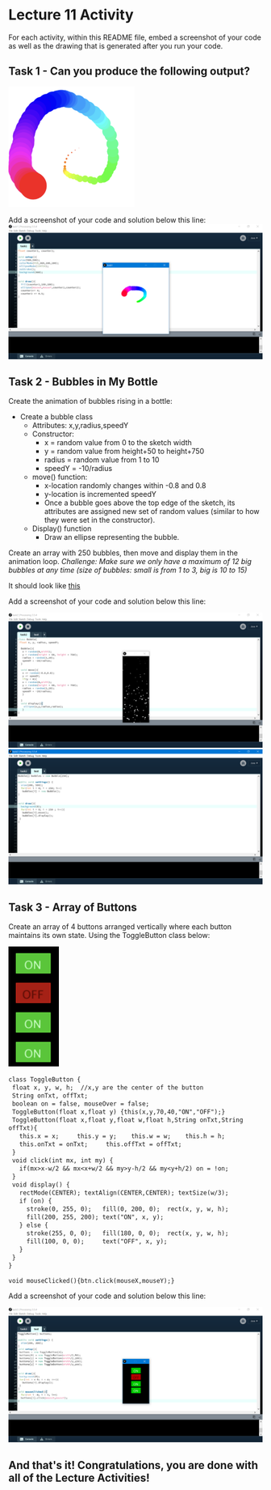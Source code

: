 # Lecture 11 Activity

For each activity, within this README file, embed a screenshot of your code as well as the drawing that is generated after you run your code.

## Task 1 - Can you produce the following output?
<img src="img1.png" width="250px">

Add a screenshot of your code and solution below this line:
![](./task1.PNG)

## Task 2 - Bubbles in My Bottle
Create the animation of bubbles rising in a bottle:
- Create a bubble class
   - Attributes: x,y,radius,speedY
   - Constructor: 
     - x = random value from 0 to the sketch width
     - y = random value from height+50 to height+750
     - radius = random value from 1 to 10
     - speedY = -10/radius
   - move() function:  
     - x-location randomly changes within -0.8 and 0.8
     - y-location is incremented speedY 
     - Once a bubble goes above the top edge of the sketch, its attributes are assigned new set of random values (similar to how they were set in the constructor).
   - Display() function
     - Draw an ellipse representing the bubble.

Create an array with 250 bubbles, then move and display them in the animation loop.
*Challenge: Make sure we only have a maximum of 12 big bubbles at any time (size of bubbles: small is from 1 to 3, big is 10 to 15)*

It should look like [this](./mov1.mp4)

Add a screenshot of your code and solution below this line:

![](./task2_1.PNG)
![](./task2_2.PNG)

## Task 3 - Array of Buttons
Create an array of 4 buttons arranged vertically where each button maintains its own state.
Using the ToggleButton class below:

<img src="img2.png" width="100px">

```
class ToggleButton {
 float x, y, w, h;  //x,y are the center of the button
 String onTxt, offTxt;
 boolean on = false, mouseOver = false;
 ToggleButton(float x,float y) {this(x,y,70,40,"ON","OFF");}
 ToggleButton(float x,float y,float w,float h,String onTxt,String offTxt){
   this.x = x;     this.y = y;    this.w = w;    this.h = h;
   this.onTxt = onTxt;     this.offTxt = offTxt;
 }
 void click(int mx, int my) {
   if(mx>x-w/2 && mx<x+w/2 && my>y-h/2 && my<y+h/2) on = !on;
 }
 void display() {
   rectMode(CENTER); textAlign(CENTER,CENTER); textSize(w/3);
   if (on) {
     stroke(0, 255, 0);   fill(0, 200, 0);  rect(x, y, w, h);
     fill(200, 255, 200); text("ON", x, y);
   } else {
     stroke(255, 0, 0);   fill(180, 0, 0);  rect(x, y, w, h);
     fill(100, 0, 0);     text("OFF", x, y);
   }
 }
}

```
```
void mouseClicked(){btn.click(mouseX,mouseY);}
```
Add a screenshot of your code and solution below this line:

![](./task3.PNG)

## And that's it! Congratulations, you are done with all of the Lecture Activities!
